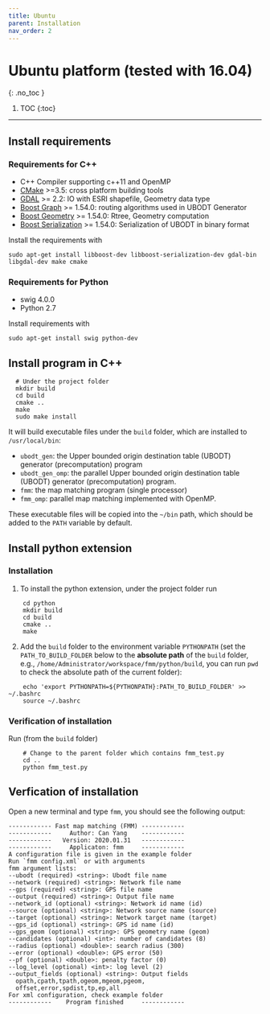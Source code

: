 ```yaml
---
title: Ubuntu
parent: Installation
nav_order: 2
---
```


# Ubuntu platform (tested with 16.04)
{: .no_toc }

1. TOC
{:toc}

---

## Install requirements

### Requirements for C++

- C++ Compiler supporting c++11 and OpenMP
- [CMake](https://cmake.org/) >=3.5: cross platform building tools
- [GDAL](http://www.gdal.org/) >= 2.2: IO with ESRI shapefile, Geometry data type
- [Boost Graph](http://www.boost.org/doc/libs/1_65_1/libs/graph/doc/index.html) >= 1.54.0: routing algorithms used in UBODT Generator
- [Boost Geometry](http://www.boost.org/doc/libs/1_65_1/libs/geometry/doc/html/index.html) >= 1.54.0: Rtree, Geometry computation
- [Boost Serialization](https://www.boost.org/doc/libs/1_66_0/libs/serialization/doc/index.html) >= 1.54.0: Serialization of UBODT in binary format

Install the requirements with

```
sudo apt-get install libboost-dev libboost-serialization-dev gdal-bin libgdal-dev make cmake
```

### Requirements for Python

- swig 4.0.0
- Python 2.7

Install requirements with

```
sudo apt-get install swig python-dev
```


## Install program in C++

```
  # Under the project folder
  mkdir build
  cd build
  cmake ..
  make
  sudo make install
```


It will build executable files under the `build` folder, which are installed to `/usr/local/bin`:

- `ubodt_gen`: the Upper bounded origin destination table (UBODT) generator (precomputation) program
- `ubodt_gen_omp`: the parallel Upper bounded origin destination table (UBODT) generator (precomputation) program.
- `fmm`: the map matching program (single processor)
- `fmm_omp`: parallel map matching implemented with OpenMP.

These executable files will be copied into the `~/bin` path, which should be added to the `PATH` variable by default.

## Install python extension



### Installation

1. To install the python extension, under the project folder run
```
    cd python
    mkdir build
    cd build
    cmake ..
    make
```
2. Add the `build` folder to the environment variable `PYTHONPATH` (set the `PATH_TO_BUILD_FOLDER` below to the **absolute path** of the `build` folder, e.g., `/home/Administrator/workspace/fmm/python/build`, you can run `pwd` to check the absolute path of the current folder):
```
    echo 'export PYTHONPATH=${PYTHONPATH}:PATH_TO_BUILD_FOLDER' >> ~/.bashrc
    source ~/.bashrc
```

### Verification of installation

Run (from the `build` folder)

```
    # Change to the parent folder which contains fmm_test.py
    cd ..
    python fmm_test.py
```

## Verfication of installation

Open a new terminal and type `fmm`, you should see the following output:

```
------------ Fast map matching (FMM) ------------
------------     Author: Can Yang    ------------
------------   Version: 2020.01.31   ------------
------------     Applicaton: fmm     ------------
A configuration file is given in the example folder
Run `fmm config.xml` or with arguments
fmm argument lists:
--ubodt (required) <string>: Ubodt file name
--network (required) <string>: Network file name
--gps (required) <string>: GPS file name
--output (required) <string>: Output file name
--network_id (optional) <string>: Network id name (id)
--source (optional) <string>: Network source name (source)
--target (optional) <string>: Network target name (target)
--gps_id (optional) <string>: GPS id name (id)
--gps_geom (optional) <string>: GPS geometry name (geom)
--candidates (optional) <int>: number of candidates (8)
--radius (optional) <double>: search radius (300)
--error (optional) <double>: GPS error (50)
--pf (optional) <double>: penalty factor (0)
--log_level (optional) <int>: log level (2)
--output_fields (optional) <string>: Output fields
  opath,cpath,tpath,ogeom,mgeom,pgeom,
  offset,error,spdist,tp,ep,all
For xml configuration, check example folder
------------    Program finished     ------------
```
